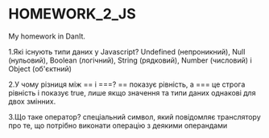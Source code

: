# HOMEWORK_2_JS
My homework in DanIt.

1.Які існують типи даних у Javascript?
Undefined (непроникний), Null (нульовий), Boolean (логічний), String (рядковий), Number (числовий) і Object (об'єктний)

2.У чому різниця між == і ===?
== показує рівність, а === це строга рівність і показує true, лише якщо значення та типи даних однакові для двох змінних.

3.Що таке оператор?
спеціальний символ, який повідомляє транслятору про те, що потрібно виконати операцію з деякими операндами